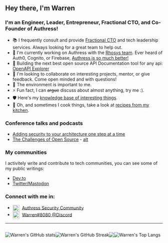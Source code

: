 ## Hey there, I'm Warren

### I'm an Engineer, Leader, Entrepreneur, Fractional CTO, and Co-Founder of Authress!
- 📚 I frequently consult and provide [Fractional CTO](https://warrenparad.net) and tech leadership services. Always looking for a great team to help out.
- 🔭 I'm currently working on Authress with the [Rhosys team](https://rhosys.ch). Ever heard of Auth0, Cognito, or Firebase, [Authress is so much better!](https://authress.io)
- 🌱 Building the next best open source API Documentation tool for any api: [OpenAPI Explorer](https://github.com/Rhosys/openapi-explorer)
- 👯 I'm looking to collaborate on interesting projects, mentor, or give feedback. Come open minded and with questions!
- 🌿 The environment is important to me.
- ⚡ Fun fact, I can ~~argue~~ discuss about almost anything, try me :).
- 🛡 Here's my [knowledge base of interesting things](https://github.com/wparad/wparad/wiki).
- 🍜 Oh, and sometimes I cook things, take a look at [recipes from my kitchen](https://warrensrecipes.wordpress.com/).

### Conference talks and podcasts
* [Adding security to your architecture one step at a time](https://www.youtube.com/watch?v=mgmylBHSH-g)
* [The Challenges of Open Source](https://topenddevs.com/podcasts/adventures-in-devops/episodes/open-source-software-its-maintainability-with-warren-parad-devops-147) - [alt](https://podcasts.google.com/feed/aHR0cHM6Ly9mZWVkcy5yZWRjaXJjbGUuY29tLzExMGEyZGU4LTQ3ODAtNDNkMC04YjJkLTNjOTljMDRkZjgwOQ/episode/OTFiMjAyNDAtZTFmNy00NzU4LWIzNTYtN2QwZjMzYWQ3M2Rh)

### My communities
I activitely write and contribute to tech communities, you can see some of my public writings:
* [Dev.to](https://dev.to/wparad)
* <a rel="nofollow me" href="https://infosec.exchange/@wparad">Twitter/Mastodon</a>

### Connect with me in:
* <img align="center" alt="Authress Security community" width="22px" src="https://authress.io/app/img/logo.png" />&nbsp; <a href="https://authress.io/community">Authress Security Community</a>
* <img align="center" alt="Warren#4143" width="22px" src="https://discord.com/assets/9f6f9cd156ce35e2d94c0e62e3eff462.png">&nbsp; <a href="https://discordapp.com/users/401675887927623692">Warren#8080 @Discord</a>

---
<!-- Source: https://dev.to/supritha/how-to-have-an-awesome-github-profile-1969 -->

<div style="display: flex">

  <p align="center" style="display: flex; justify-content: around"> 
  <!-- Themes: https://github.com/anuraghazra/github-readme-stats/blob/master/themes/README.md -->
    <img alt="Warren's GitHub stats" src="https://github-readme-stats.vercel.app/api?username=wparad&hide_border=true&include_all_commits=true&count_private=true&show_icons=true&theme=gruvbox">
    <img alt="Warren's GitHub Streak" src="https://github-readme-streak-stats.herokuapp.com/?user=wparad&theme=gruvbox">
  </p>

  <p align = 'center'> <img src= 'https://capsule-render.vercel.app/api?type=rect&color=gradient&height=2.5'/></p>

  <p align="center">
    <img alt="Warren's Top Langs" src="https://github-readme-stats.vercel.app/api/top-langs/?username=wparad&layout=donut&size_weight=0.5&count_weight=0.5&hide=html,java,ruby&theme=gruvbox">
  </p>
  
</div>
